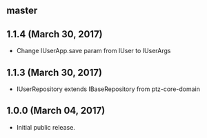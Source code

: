 ## master

## 1.1.4 (March 30, 2017)

* Change IUserApp.save param from IUser to IUserArgs

## 1.1.3 (March 30, 2017)

* IUserRepository extends IBaseRepository from ptz-core-domain

## 1.0.0 (March 04, 2017)

* Initial public release.
